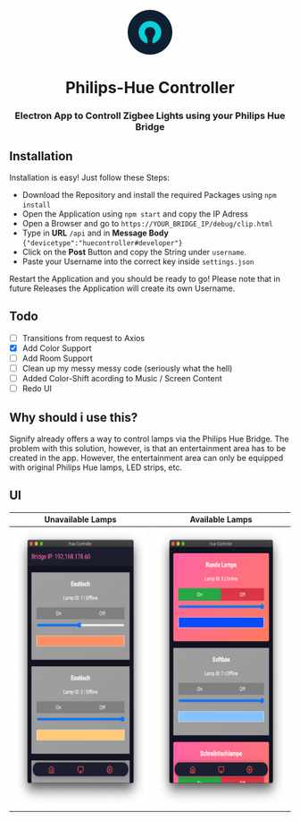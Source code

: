 <p align="center">
      <img src="assets/Logos/logo.png" width="80">
  <h1 align="center">
    Philips-Hue Controller
  </h1>
</p>

<h3 align="center">
  Electron App to Controll Zigbee Lights using your Philips Hue Bridge
</h3>

## Installation
Installation is easy! Just follow these Steps:
- Download the Repository and install the required Packages using `npm install`
- Open the Application using `npm start` and copy the IP Adress
- Open a Browser and go to `https://YOUR_BRIDGE_IP/debug/clip.html`
- Type in **URL** `/api` and in **Message Body** `{"devicetype":"huecontroller#developer"}`
- Click on the **Post** Button and copy the String under `username`.
- Paste your Username into the correct key inside `settings.json`

Restart the Application and you should be ready to go! Please note that in future Releases the Application will create its own Username.

## Todo
- [ ] Transitions from request to Axios
- [X] Add Color Support
- [ ] Add Room Support
- [ ] Clean up my messy messy code (seriously what the hell)
- [ ] Added Color-Shift acording to Music / Screen Content
- [ ] Redo UI

## Why should i use this?
Signify already offers a way to control lamps via the Philips Hue Bridge. The problem with this solution, however, is that an entertainment area has to be created in the app. However, the entertainment area can only be equipped with original Philips Hue lamps, LED strips, etc.

## UI

| Unavailable Lamps | Available Lamps |
| ----------------- | --------------- |
| <img src="./assets/docs/screen1.png" height="500"> | <img src="./assets/docs/screen2.png" height="500"> |

 
